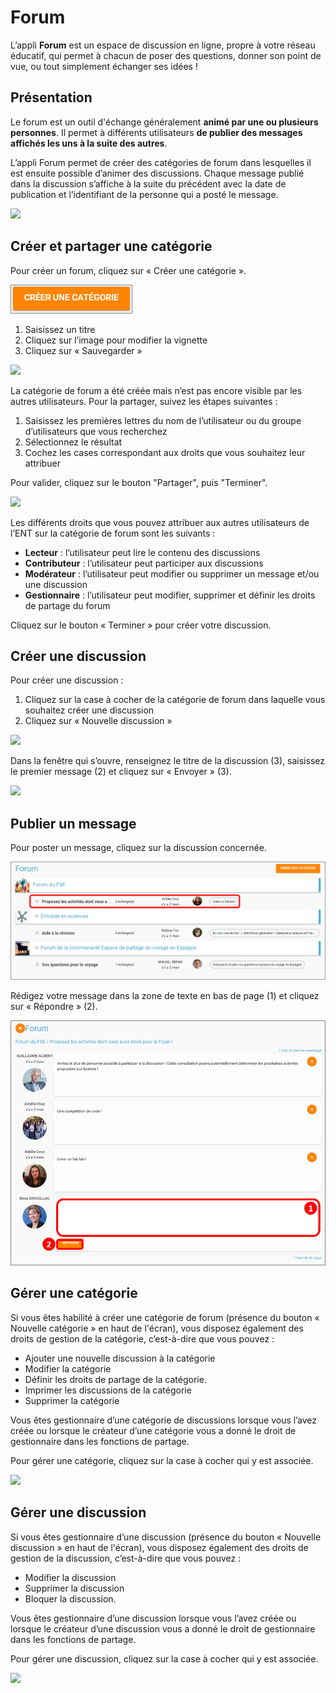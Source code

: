 # Forum

L’appli **Forum** est un espace de discussion en ligne, propre à votre réseau éducatif, qui permet à chacun de poser des questions, donner son point de vue, ou tout simplement échanger ses idées !

## Présentation

Le forum est un outil d'échange généralement **animé par une ou plusieurs personnes**. Il permet à différents utilisateurs **de publier des messages affichés les uns à la suite des autres**.

L’appli Forum permet de créer des catégories de forum dans lesquelles il est ensuite possible d’animer des discussions. Chaque message publié dans la discussion s’affiche à la suite du précédent avec la date de publication et l’identifiant de la personne qui a posté le message.

![](<.gitbook/assets/forum\_presentation-1-1-1 (2) (1).png>)

## Créer et partager une catégorie

Pour créer un forum, cliquez sur « Créer une catégorie ».

![](<.gitbook/assets/f12-2-1 (2) (1).png>)

1. Saisissez un titre
2. Cliquez sur l’image pour modifier la vignette
3. Cliquez sur « Sauvegarder »

![](<.gitbook/assets/a210-1-1 (1) (1).png>)

La catégorie de forum a été créée mais n’est pas encore visible par les autres utilisateurs. Pour la partager, suivez les étapes suivantes :

1. Saisissez les premières lettres du nom de l’utilisateur ou du groupe d’utilisateurs que vous recherchez
2. Sélectionnez le résultat
3. Cochez les cases correspondant aux droits que vous souhaitez leur attribuer

Pour valider, cliquez sur le bouton "Partager", puis "Terminer".

![](<.gitbook/assets/partage-forum-2-3 (1) (1).png>)

Les différents droits que vous pouvez attribuer aux autres utilisateurs de l’ENT sur la catégorie de forum sont les suivants :

* **Lecteur** : l’utilisateur peut lire le contenu des discussions
* **Contributeur** : l’utilisateur peut participer aux discussions
* **Modérateur** : l’utilisateur peut modifier ou supprimer un message et/ou une discussion
* **Gestionnaire** : l’utilisateur peut modifier, supprimer et définir les droits de partage du forum

Cliquez sur le bouton « Terminer » pour créer votre discussion.

## Créer une discussion

Pour créer une discussion :

1. Cliquez sur la case à cocher de la catégorie de forum dans laquelle vous souhaitez créer une discussion
2. Cliquez sur « Nouvelle discussion »

![](<.gitbook/assets/f21-3 (1) (1).png>)

Dans la fenêtre qui s’ouvre, renseignez le titre de la discussion (3), saisissez le premier message (2) et cliquez sur « Envoyer » (3).

![](<.gitbook/assets/creer-une-discussion1-1024x445-3 (1) (1).png>)

## Publier un message

Pour poster un message, cliquez sur la discussion concernée.

![](<.gitbook/assets/f3-4 (2) (1).png>)

Rédigez votre message dans la zone de texte en bas de page (1) et cliquez sur « Répondre » (2).

![](<.gitbook/assets/f4-2 (2) (1).png>)

## Gérer une catégorie

Si vous êtes habilité à créer une catégorie de forum (présence du bouton « Nouvelle catégorie » en haut de l'écran), vous disposez également des droits de gestion de la catégorie, c’est-à-dire que vous pouvez :

* Ajouter une nouvelle discussion à la catégorie
* Modifier la catégorie
* Définir les droits de partage de la catégorie.
* Imprimer les discussions de la catégorie
* Supprimer la catégorie

Vous êtes gestionnaire d’une catégorie de discussions lorsque vous l’avez créée ou lorsque le créateur d’une catégorie vous a donné le droit de gestionnaire dans les fonctions de partage.

Pour gérer une catégorie, cliquez sur la case à cocher qui y est associée.

![](.gitbook/assets/forum\_gerercategorie.png)

## Gérer une discussion

Si vous êtes gestionnaire d’une discussion (présence du bouton « Nouvelle discussion » en haut de l'écran), vous disposez également des droits de gestion de la discussion, c’est-à-dire que vous pouvez :

* Modifier la discussion
* Supprimer la discussion
* Bloquer la discussion.

Vous êtes gestionnaire d’une discussion lorsque vous l’avez créée ou lorsque le créateur d’une discussion vous a donné le droit de gestionnaire dans les fonctions de partage.

Pour gérer une discussion, cliquez sur la case à cocher qui y est associée.

![](<.gitbook/assets/f22-2-1 (1) (1).png>)
